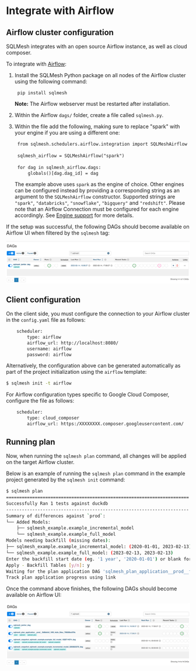 # Integrate with Airflow

## Airflow cluster configuration

SQLMesh integrates with an open source Airflow instance, as well as cloud composer.

To integrate with [Airflow](../integrations/airflow.md):

1. Install the SQLMesh Python package on all nodes of the Airflow cluster using the following command:

        pip install sqlmesh

    **Note:** The Airflow webserver must be restarted after installation.

2. Within the Airflow `dags/` folder, create a file called `sqlmesh.py`.

3. Within the file add the following, making sure to replace "spark" with your engine if you are using a different one:

        from sqlmesh.schedulers.airflow.integration import SQLMeshAirflow

        sqlmesh_airflow = SQLMeshAirflow("spark")

        for dag in sqlmesh_airflow.dags:
            globals()[dag.dag_id] = dag

    The example above uses `spark` as the engine of choice. Other engines can be configured instead by providing a corresponding string as an argument to the `SQLMeshAirflow` constructor. Supported strings are `"spark"`, `"databricks"`, `"snowflake"`, `"bigquery"` and `"redshift"`. Please note that an Airflow Connection must be configured for each engine accordingly. See [Engine support](../integrations/airflow.md#engine-support) for more details.

If the setup was successful, the following DAGs should become available on Airflow UI when filtered by the `sqlmesh` tag:

![Airflow UI after successful setup](integrate_airflow/airflow_successful_setup.png)

## Client configuration

On the client side, you must configure the connection to your Airflow cluster in the `config.yaml` file as follows:

        scheduler:
            type: airflow
            airflow_url: http://localhost:8080/
            username: airflow
            password: airflow

Alternatively, the configuration above can be generated automatically as part of the project initialization using the `airflow` template:
```bash
$ sqlmesh init -t airflow
```

For Airflow configuration types specific to Google Cloud Composer, configure the file as follows:

        scheduler:
            type: cloud_composer
            airflow_url: https:/XXXXXXXX.composer.googleusercontent.com/

## Running plan

Now, when running the `sqlmesh plan` command, all changes will be applied on the target Airflow cluster.

Below is an example of running the `sqlmesh plan` command in the example project generated by the `sqlmesh init` command:
```bash
$ sqlmesh plan
======================================================================
Successfully Ran 1 tests against duckdb
----------------------------------------------------------------------
Summary of differences against `prod`:
└── Added Models:
    ├── sqlmesh_example.example_incremental_model
    └── sqlmesh_example.example_full_model
Models needing backfill (missing dates):
├── sqlmesh_example.example_incremental_model: (2020-01-01, 2023-02-13)
└── sqlmesh_example.example_full_model: (2023-02-13, 2023-02-13)
Enter the backfill start date (eg. '1 year', '2020-01-01') or blank for the beginning of history: 2023-02-13
Apply - Backfill Tables [y/n]: y
Waiting for the plan application DAG 'sqlmesh_plan_application__prod__fb88a0c6_16f9_4a3e_93ec_7f8026bc878c' to be provisioned on Airflow
Track plan application progress using link
```

Once the command above finishes, the following DAGs should become available on Airflow UI:

![Airflow UI after successful plan application](integrate_airflow/airflow_successful_plan_apply.png)
